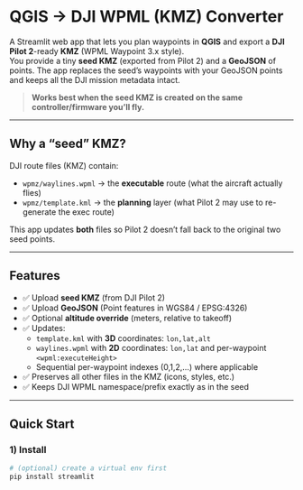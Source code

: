 # QGIS → DJI WPML (KMZ) Converter

A Streamlit web app that lets you plan waypoints in **QGIS** and export a **DJI Pilot 2**-ready **KMZ** (WPML Waypoint 3.x style).  
You provide a tiny **seed KMZ** (exported from Pilot 2) and a **GeoJSON** of points. The app replaces the seed’s waypoints with your GeoJSON points and keeps all the DJI mission metadata intact.

> **Works best when the seed KMZ is created on the same controller/firmware you’ll fly.**

---

## Why a “seed” KMZ?

DJI route files (KMZ) contain:
- `wpmz/waylines.wpml` → the **executable** route (what the aircraft actually flies)
- `wpmz/template.kml` → the **planning** layer (what Pilot 2 may use to re-generate the exec route)

This app updates **both** files so Pilot 2 doesn’t fall back to the original two seed points.

---

## Features

- ✅ Upload **seed KMZ** (from DJI Pilot 2)  
- ✅ Upload **GeoJSON** (Point features in WGS84 / EPSG:4326)  
- ✅ Optional **altitude override** (meters, relative to takeoff)  
- ✅ Updates:
  - `template.kml` with **3D** coordinates: `lon,lat,alt`
  - `waylines.wpml` with **2D** coordinates: `lon,lat` and per-waypoint `<wpml:executeHeight>`
  - Sequential per-waypoint indexes (0,1,2,…) where applicable
- ✅ Preserves all other files in the KMZ (icons, styles, etc.)
- ✅ Keeps DJI WPML namespace/prefix exactly as in the seed

---

## Quick Start

### 1) Install

```bash
# (optional) create a virtual env first
pip install streamlit
